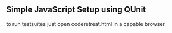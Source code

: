 ## Simple JavaScript Setup using QUnit

to run testsuites just open coderetreat.html in a capable browser.